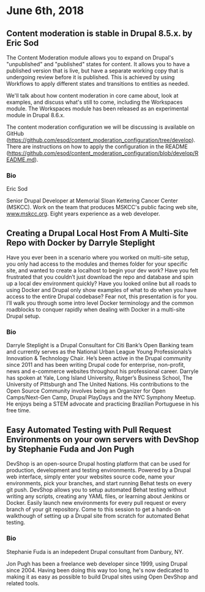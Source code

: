 # June 6th, 2018

## Content moderation is stable in Drupal 8.5.x. by Eric Sod

The Content Moderation module allows you to expand on Drupal's "unpublished" and "published" states for content. It allows you to have a published version that is live, but have a separate working copy that is undergoing review before it is published. This is achieved by using Workflows to apply different states and transitions to entities as needed.

We'll talk about how content moderation in core came about, look at examples, and discuss what's still to come, including the Workspaces module. The Workspaces module has been released as an experimental module in Drupal 8.6.x.

The content moderation configuration we will be discussing is available on GitHub (https://github.com/esod/content_moderation_configuration/tree/develop). There are instructions on how to apply the configuration in the README (https://github.com/esod/content_moderation_configuration/blob/develop/README.md).

### Bio
Eric Sod

Senior Drupal Developer at Memorial Sloan Kettering Cancer Center (MSKCC).
Work on the team that produces MSKCC's public facing web site, www.mskcc.org.
Eight years experience as a web developer.


## Creating a Drupal Local Host From A Multi-Site Repo with Docker by Darryle Steplight

Have you ever been in a scenario where you worked on multi-site setup, you only had access to the modules and themes folder for your specific site, and wanted to create a localhost to begin your dev work? Have you felt frustrated that you couldn’t just download the repo and database and spin up a local dev environment quickly? Have you looked online but all roads to using Docker and Drupal only show examples of what to do when you have access to the entire Drupal codebase? Fear not, this presentation is for you. I’ll walk you through some intro level Docker terminology and the common roadblocks to conquer rapidly when dealing with Docker in a multi-site Drupal setup.

### Bio
Darryle Steplight is a Drupal Consultant for Citi Bank’s Open Banking team and currently serves as the National Urban League Young Professionals’s Innovation & Technology Chair. He’s been active in the Drupal community since 2011 and has been writing Drupal code for enterprise, non-profit, news and e-commerce websites throughout his professional career. Darryle has spoken at Yale, Long Island University, Rutger’s Business School, The University of Pittsburgh and The United Nations. His contributions to the Open Source Community involves being an Organizer for Open Camps/Next-Gen Camp, Drupal PlayDays and the NYC Symphony Meetup. He enjoys being a STEM advocate and practicing Brazilian Portuguese in his free time.


## Easy Automated Testing with Pull Request Environments on your own servers with DevShop by Stephanie Fuda and Jon Pugh

DevShop is an open-source Drupal hosting platform that can be used for production, development and testing environments. Powered by a Drupal web interface, simply enter your websites source code, name your environments, pick your branches, and start running Behat tests on every git push. DevShop allows you to setup automated Behat testing without writing any scripts, creating any YAML files, or learning about Jenkins or Docker. Easily launch new environments for every pull request or every branch of your git repository. Come to this session to get a hands-on walkthough of setting up a Drupal site from scratch for automated Behat testing.

### Bio
Stephanie Fuda is an indepedent Drupal consultant from Danbury, NY.

Jon Pugh has been a freelance web developer since 1999, using Drupal since 2004. Having been doing this way too long, he's now dedicated to making it as easy as possible to build Drupal sites using Open DevShop and related tools.
